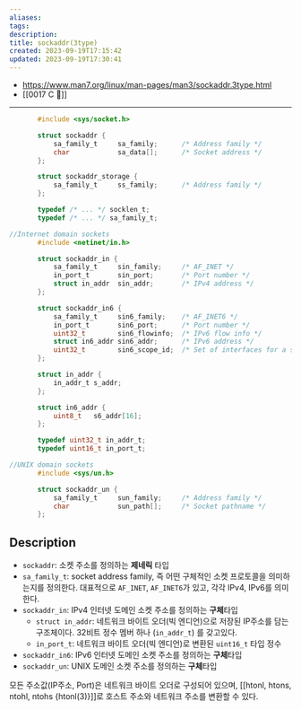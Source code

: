 ```yaml
---
aliases: 
tags: 
description:
title: sockaddr(3type)
created: 2023-09-19T17:15:42
updated: 2023-09-19T17:30:41
---
```

- <https://www.man7.org/linux/man-pages/man3/sockaddr.3type.html>
- [[0017 C 🍎]]
___

```c
       #include <sys/socket.h>

       struct sockaddr {
           sa_family_t     sa_family;      /* Address family */
           char            sa_data[];      /* Socket address */
       };

       struct sockaddr_storage {
           sa_family_t     ss_family;      /* Address family */
       };

       typedef /* ... */ socklen_t;
       typedef /* ... */ sa_family_t;

//Internet domain sockets
       #include <netinet/in.h>

       struct sockaddr_in {
           sa_family_t     sin_family;     /* AF_INET */
           in_port_t       sin_port;       /* Port number */
           struct in_addr  sin_addr;       /* IPv4 address */
       };

       struct sockaddr_in6 {
           sa_family_t     sin6_family;    /* AF_INET6 */
           in_port_t       sin6_port;      /* Port number */
           uint32_t        sin6_flowinfo;  /* IPv6 flow info */
           struct in6_addr sin6_addr;      /* IPv6 address */
           uint32_t        sin6_scope_id;  /* Set of interfaces for a scope */
       };

       struct in_addr {
           in_addr_t s_addr;
       };

       struct in6_addr {
           uint8_t   s6_addr[16];
       };

       typedef uint32_t in_addr_t;
       typedef uint16_t in_port_t;

//UNIX domain sockets
       #include <sys/un.h>

       struct sockaddr_un {
           sa_family_t     sun_family;     /* Address family */
           char            sun_path[];     /* Socket pathname */
       };
```

## Description

- `sockaddr`: 소켓 주소를 정의하는 **제네릭** 타입
- `sa_family_t`: socket address family, 즉 어떤 구체적인 소켓 프로토콜을 의미하는지를 정의한다. 대표적으로 `AF_INET`, `AF_INET6`가 있고, 각각 IPv4, IPv6를 의미한다.
- `sockaddr_in`: IPv4 인터넷 도메인 소켓 주소를 정의하는 **구체**타입
	- `struct in_addr`: 네트워크 바이트 오더(빅 엔디언)으로 저장된 IP주소를 담는 구조체이다. 32비트 정수 멤버 하나 (`in_addr_t`) 를 갖고있다.
	- `in_port_t`: 네트워크 바이트 오더(빅 엔디언)로 변환된 `uint16_t` 타입 정수
- `sockaddr_in6`: IPv6 인터넷 도메인 소켓 주소를 정의하는 **구체**타입
- `sockaddr_un`: UNIX 도메인 소켓 주소를 정의하는 **구체**타입

모든 주소값(IP주소, Port)은 네트워크 바이트 오더로 구성되어 있으며, [[htonl, htons, ntohl, ntohs {htonl(3)}]]로 호스트 주소와 네트워크 주소를 변환할 수 있다.

